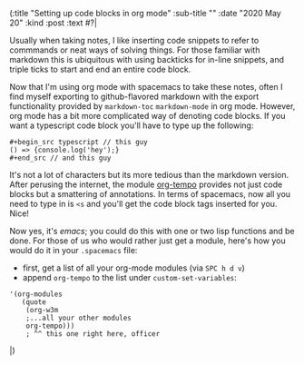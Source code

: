 (:title "Setting up code blocks in org mode"
  :sub-title ""
  :date "2020 May 20"
  :kind :post
  :text #?|

Usually when taking notes, I like inserting code snippets to refer to commmands or neat ways of solving things. For those familiar with markdown this is ubiquitous with using backticks for in-line snippets, and triple ticks to start and end an entire code block.

Now that I'm using org mode with spacemacs to take these notes, often I find myself exporting to github-flavored markdown with the export functionality provided by `markdown-toc` `markdown-mode` in org mode. However, org mode has a bit more complicated way of denoting code blocks. If you want a typescript code block you'll have to type up the following:

    #+begin_src typescript // this guy
    () => {console.log('hey');}
    #+end_src // and this guy

It's not a lot of characters but its more tedious than the markdown version. After perusing the internet, the module [org-tempo](https://orgmode.org/manual/Structure-Templates.html) provides not just code blocks but a smattering of annotations. In terms of spacemacs, now all you need to type in is `<s` and you'll get the code block tags inserted for you. Nice!

Now yes, it's _emacs_; you could do this with one or two lisp functions and be done. For those of us who would rather just get a module, here's how you would do it in your `.spacemacs` file:

- first, get a list of all your org-mode modules (via `SPC h d v`)
- append `org-tempo` to the list under `custom-set-variables`:

```
'(org-modules
   (quote
    (org-w3m 
    ;...all your other modules
    org-tempo)))
    ; ^^ this one right here, officer
```

  |)
